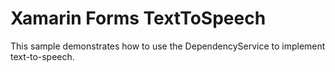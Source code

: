 # Xamarin Forms TextToSpeech
This sample demonstrates how to use the DependencyService to implement text-to-speech.

